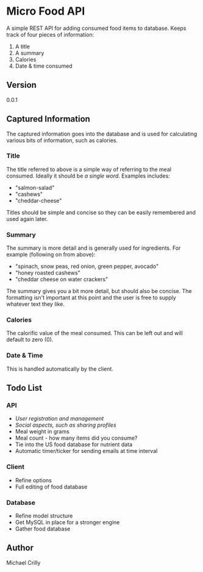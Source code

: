 # Micro Food API
A simple REST API for adding consumed food items to database. Keeps track of four pieces of information:

1. A title
1. A summary
1. Calories
1. Date & time consumed

## Version
0.0.1

## Captured Information
The captured information goes into the database and is used for calculating various bits of information, such as calories.

### Title
The title referred to above is a simple way of referring to the meal consumed. Ideally it should be *a single word*. Examples includes:

- "salmon-salad"
- "cashews"
- "cheddar-cheese"

Titles should be simple and concise so they can be easily remembered and used again later.

### Summary
The summary is more detail and is generally used for ingredients. For example (following on from above):

- "spinach, snow peas, red onion, green pepper, avocado"
- "honey roasted cashews"
- "cheddar cheese on water crackers"

The summary gives you a bit more detail, but should also be concise. The formatting isn't important at this point and the user is free to supply whatever text they like.

### Calories
The calorific value of the meal consumed. This can be left out and will default to zero (0).

### Date & Time
This is handled automatically by the client.

## Todo List

### API
- *User registration and management*
- *Social aspects, such as sharing profiles*
- Meal weight in grams
- Meal count - how many items did you consume?
- Tie into the US food database for nutrient data
- Automatic timer/ticker for sending emails at time interval

### Client
- Refine options
- Full editing of food database

### Database
- Refine model structure
- Get MySQL in place for a stronger engine
- Gather food database

## Author

Michael Crilly
